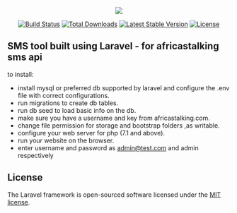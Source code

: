 <p align="center"><img src="https://laravel.com/assets/img/components/logo-laravel.svg"></p>

<p align="center">
<a href="https://travis-ci.org/laravel/framework"><img src="https://travis-ci.org/laravel/framework.svg" alt="Build Status"></a>
<a href="https://packagist.org/packages/laravel/framework"><img src="https://poser.pugx.org/laravel/framework/d/total.svg" alt="Total Downloads"></a>
<a href="https://packagist.org/packages/laravel/framework"><img src="https://poser.pugx.org/laravel/framework/v/stable.svg" alt="Latest Stable Version"></a>
<a href="https://packagist.org/packages/laravel/framework"><img src="https://poser.pugx.org/laravel/framework/license.svg" alt="License"></a>
</p>

## SMS tool built using Laravel - for africastalking sms api

to install:

- install mysql or preferred db supported by laravel and configure the .env file with correct configurations.
- run migrations to create db tables.
- run db seed to load basic info on the db.
- make sure you have a username and key from africastalking.com.
- change file permission for storage and bootstrap folders ,as writable.
- configure your web server for php (7.1 and above).
- run your website on the browser.
- enter username and password as admin@test.com and admin respectively

## License

The Laravel framework is open-sourced software licensed under the [MIT license](https://opensource.org/licenses/MIT).
